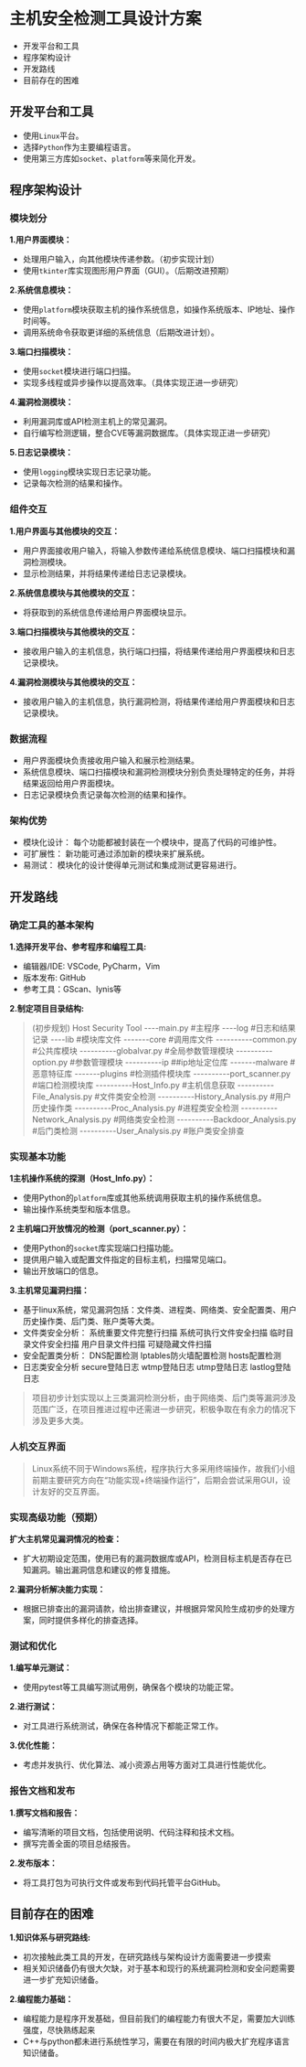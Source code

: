# 主机安全检测工具设计方案

* 开发平台和工具
* 程序架构设计
* 开发路线
* 目前存在的困难

## 开发平台和工具

* 使用`Linux`平台。
* 选择`Python`作为主要编程语言。
* 使用第三方库如`socket`、`platform`等来简化开发。

## 程序架构设计

### 模块划分

**1.用户界面模块：**

* 处理用户输入，向其他模块传递参数。（初步实现计划）
* 使用`tkinter`库实现图形用户界面（GUI）。（后期改进预期）

**2.系统信息模块：**

* 使用`platform`模块获取主机的操作系统信息，如操作系统版本、IP地址、操作时间等。
* 调用系统命令获取更详细的系统信息（后期改进计划）。

**3.端口扫描模块：**

* 使用`socket`模块进行端口扫描。
* 实现多线程或异步操作以提高效率。（具体实现正进一步研究）

**4.漏洞检测模块：**

* 利用漏洞库或API检测主机上的常见漏洞。
* 自行编写检测逻辑，整合CVE等漏洞数据库。（具体实现正进一步研究）

**5.日志记录模块：**

* 使用`logging`模块实现日志记录功能。
* 记录每次检测的结果和操作。

### 组件交互

**1.用户界面与其他模块的交互：**

* 用户界面接收用户输入，将输入参数传递给系统信息模块、端口扫描模块和漏洞检测模块。
* 显示检测结果，并将结果传递给日志记录模块。
  
**2.系统信息模块与其他模块的交互：**

* 将获取到的系统信息传递给用户界面模块显示。
  
**3.端口扫描模块与其他模块的交互：**

* 接收用户输入的主机信息，执行端口扫描，将结果传递给用户界面模块和日志记录模块。

**4.漏洞检测模块与其他模块的交互：**

* 接收用户输入的主机信息，执行漏洞检测，将结果传递给用户界面模块和日志记录模块。

### 数据流程

* 用户界面模块负责接收用户输入和展示检测结果。
* 系统信息模块、端口扫描模块和漏洞检测模块分别负责处理特定的任务，并将结果返回给用户界面模块。
* 日志记录模块负责记录每次检测的结果和操作。

### 架构优势

* 模块化设计： 每个功能都被封装在一个模块中，提高了代码的可维护性。
* 可扩展性： 新功能可通过添加新的模块来扩展系统。
* 易测试： 模块化的设计使得单元测试和集成测试更容易进行。

## 开发路线

### 确定工具的基本架构

**1.选择开发平台、参考程序和编程工具:**

* 编辑器/IDE: VSCode, PyCharm，Vim
* 版本发布: GitHub
* 参考工具：GScan、lynis等
  
**2.制定项目目录结构:**
> (初步规划)
    Host Security Tool
    ----main.py                   #主程序
    ----log                        #日志和结果记录
    ----lib                        #模块库文件
    -------core                    #调用库文件
    ----------common.py            #公共库模块
    ----------globalvar.py         #全局参数管理模块
    ----------option.py            #参数管理模块
    ----------ip                   ##ip地址定位库
    -------malware                 #恶意特征库
    -------plugins                 #检测插件模块库
    ----------port_scanner.py      #端口检测模块库
    ----------Host_Info.py         #主机信息获取
    ----------File_Analysis.py     #文件类安全检测
    ----------History_Analysis.py  #用户历史操作类
    ----------Proc_Analysis.py     #进程类安全检测
    ----------Network_Analysis.py  #网络类安全检测
    ----------Backdoor_Analysis.py #后门类检测
    ----------User_Analysis.py     #账户类安全排查

### 实现基本功能

**1主机操作系统的探测（Host_Info.py）：**

* 使用Python的`platform`库或其他系统调用获取主机的操作系统信息。
* 输出操作系统类型和版本信息。

**2 主机端口开放情况的检测（port_scanner.py）：**

* 使用Python的`socket`库实现端口扫描功能。
* 提供用户输入或配置文件指定的目标主机，扫描常见端口。
* 输出开放端口的信息。

**3.主机常见漏洞扫描：**

* 基于linux系统，常见漏洞包括：文件类、进程类、网络类、安全配置类、用户历史操作类、后门类、账户类等大类。
* 文件类安全分析：
    系统重要文件完整行扫描
    系统可执行文件安全扫描
    临时目录文件安全扫描
    用户目录文件扫描
    可疑隐藏文件扫描
* 安全配置类分析：
    DNS配置检测
    Iptables防火墙配置检测
    hosts配置检测
* 日志类安全分析
    secure登陆日志
    wtmp登陆日志
    utmp登陆日志
    lastlog登陆日志

> 项目初步计划实现以上三类漏洞检测分析，由于网络类、后门类等漏洞涉及范围广泛，在项目推进过程中还需进一步研究，积极争取在有余力的情况下涉及更多大类。

### 人机交互界面

> Linux系统不同于Windows系统，程序执行大多采用终端操作，故我们小组前期主要研究方向在“功能实现+终端操作运行”，后期会尝试采用GUI，设计友好的交互界面。

### 实现高级功能（预期）

**扩大主机常见漏洞情况的检查：**

* 扩大初期设定范围，使用已有的漏洞数据库或API，检测目标主机是否存在已知漏洞。输出漏洞信息和建议的修复措施。
  
**2.漏洞分析解决能力实现：**

* 根据已排查出的漏洞请款，给出排查建议，并根据异常风险生成初步的处理方案，同时提供多样化的排查选择。

### 测试和优化

**1.编写单元测试：**

* 使用pytest等工具编写测试用例，确保各个模块的功能正常。

**2.进行测试：**

* 对工具进行系统测试，确保在各种情况下都能正常工作。
  
**3.优化性能：**

* 考虑并发执行、优化算法、减小资源占用等方面对工具进行性能优化。

### 报告文档和发布

**1.撰写文档和报告：**

* 编写清晰的项目文档，包括使用说明、代码注释和技术文档。
* 撰写完善全面的项目总结报告。

**2.发布版本：**

* 将工具打包为可执行文件或发布到代码托管平台GitHub。

## 目前存在的困难

**1.知识体系与研究路线:**

* 初次接触此类工具的开发，在研究路线与架构设计方面需要进一步摸索
* 相关知识储备仍有很大欠缺，对于基本和现行的系统漏洞检测和安全问题需要进一步扩充知识储备。
  
**2.编程能力基础：**

* 编程能力是程序开发基础，但目前我们的编程能力有很大不足，需要加大训练强度，尽快熟练起来
* C++与python都未进行系统性学习，需要在有限的时间内极大扩充程序语言知识储备。

